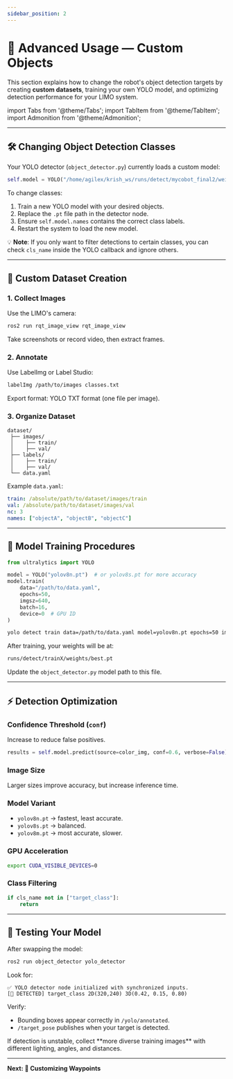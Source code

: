 ```yaml
---
sidebar_position: 2
---
```


# 🎯 Advanced Usage — Custom Objects

This section explains how to change the robot's object detection targets by creating **custom datasets**, training your own YOLO model, and optimizing detection performance for your LIMO system.

import Tabs from '@theme/Tabs';
import TabItem from '@theme/TabItem';
import Admonition from '@theme/Admonition';

---

## 🛠 Changing Object Detection Classes

Your YOLO detector (`object_detector.py`) currently loads a custom model:
```python
self.model = YOLO("/home/agilex/krish_ws/runs/detect/mycobot_final2/weights/best.pt")
```

To change classes:

1. Train a new YOLO model with your desired objects.
2. Replace the `.pt` file path in the detector node.
3. Ensure `self.model.names` contains the correct class labels.
4. Restart the system to load the new model.

💡 **Note**: If you only want to filter detections to certain classes, you can check `cls_name` inside the YOLO callback and ignore others.

---

## 📸 Custom Dataset Creation

### 1. Collect Images
Use the LIMO's camera:

```bash
ros2 run rqt_image_view rqt_image_view
```

Take screenshots or record video, then extract frames.

### 2. Annotate
Use LabelImg or Label Studio:

```bash
labelImg /path/to/images classes.txt
```

Export format: YOLO TXT format (one file per image).

### 3. Organize Dataset
```
dataset/
 ├── images/
 │    ├── train/
 │    ├── val/
 ├── labels/
 │    ├── train/
 │    ├── val/
 └── data.yaml
```

Example `data.yaml`:

```yaml
train: /absolute/path/to/dataset/images/train
val: /absolute/path/to/dataset/images/val
nc: 3
names: ["objectA", "objectB", "objectC"]
```

---

## 🧠 Model Training Procedures

<Tabs>
<TabItem value="python" label="Train in Python">

```python
from ultralytics import YOLO

model = YOLO("yolov8n.pt")  # or yolov8s.pt for more accuracy
model.train(
    data="/path/to/data.yaml",
    epochs=50,
    imgsz=640,
    batch=16,
    device=0  # GPU ID
)
```

</TabItem>
<TabItem value="cli" label="Train via CLI">

```bash
yolo detect train data=/path/to/data.yaml model=yolov8n.pt epochs=50 imgsz=640 batch=16 device=0
```

</TabItem>
</Tabs>

After training, your weights will be at:

```bash
runs/detect/trainX/weights/best.pt
```

Update the `object_detector.py` model path to this file.

---

## ⚡ Detection Optimization

### Confidence Threshold (`conf`)
Increase to reduce false positives.

```python
results = self.model.predict(source=color_img, conf=0.6, verbose=False)
```

### Image Size
Larger sizes improve accuracy, but increase inference time.

### Model Variant
- `yolov8n.pt` → fastest, least accurate.
- `yolov8s.pt` → balanced.
- `yolov8m.pt` → most accurate, slower.

### GPU Acceleration

```bash
export CUDA_VISIBLE_DEVICES=0
```

### Class Filtering

```python
if cls_name not in ["target_class"]:
    return
```

---

## 🧪 Testing Your Model

After swapping the model:

```bash
ros2 run object_detector yolo_detector
```

Look for:

```
✅ YOLO detector node initialized with synchronized inputs.
[📍 DETECTED] target_class 2D(320,240) 3D(0.42, 0.15, 0.80)
```

Verify:
- Bounding boxes appear correctly in `/yolo/annotated`.
- `/target_pose` publishes when your target is detected.

<Admonition type="tip" title="Pro Tip">
If detection is unstable, collect **more diverse training images** with different lighting, angles, and distances.
</Admonition>

---

**Next: 📍 Customizing Waypoints**
